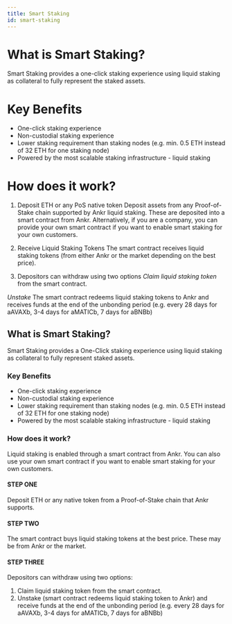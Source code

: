 ```yaml
---
title: Smart Staking
id: smart-staking
---
```

# What is Smart Staking?
Smart Staking provides a one-click staking experience using liquid staking as collateral to fully represent the staked assets. 

# Key Benefits
* One-click staking experience
* Non-custodial staking experience
* Lower staking requirement than staking nodes (e.g. min. 0.5 ETH instead of 32 ETH for one staking node)
* Powered by the most scalable staking infrastructure - liquid staking

# How does it work?
1. Deposit ETH or any PoS native token 
Deposit assets from any Proof-of-Stake chain supported by Ankr liquid staking. 
These are deposited into a smart contract from Ankr. Alternatively, if you are a company, you can provide your own smart contract if you want to enable smart staking for your own customers.

2. Receive Liquid Staking Tokens
The smart contract receives liquid staking tokens (from either Ankr or the market depending on the best price).

3. Depositors can withdraw using two options
*Claim liquid staking token* from the smart contract.

*Unstake* The smart contract redeems liquid staking tokens to Ankr and receives funds at the end of the unbonding period (e.g. every 28 days for aAVAXb, 3-4 days for aMATICb, 7 days for aBNBb)

## What is Smart Staking?
Smart Staking provides a One-Click staking experience using liquid staking as collateral to fully represent staked assets. 

### Key Benefits
* One-click staking experience
* Non-custodial staking experience
* Lower staking requirement than staking nodes (e.g. min. 0.5 ETH instead of 32 ETH for one staking node)
* Powered by the most scalable staking infrastructure - liquid staking

### How does it work?
Liquid staking is enabled through a smart contract from Ankr. You can also use your own smart contract if you want to enable smart staking for your own customers.

#### STEP ONE 
Deposit ETH or any native token from a Proof-of-Stake chain that Ankr supports.

#### STEP TWO
The smart contract buys liquid staking tokens at the best price. These may be from Ankr or the market. 

#### STEP THREE 
Depositors can withdraw using two options:

1. Claim liquid staking token from the smart contract.
2. Unstake (smart contract redeems liquid staking token to Ankr) and receive funds at the end of the unbonding period (e.g. every 28 days for aAVAXb, 3-4 days for aMATICb, 7 days for aBNBb)

